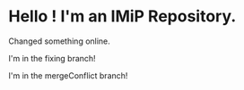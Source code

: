 # Hello ! I'm an IMiP Repository.

Changed something online.

I'm in the fixing branch!

I'm in the mergeConflict branch!
